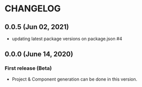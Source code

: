 # CHANGELOG

## 0.0.5 (Jun 02, 2021)

* updating latest package versions on package.json #4

## 0.0.0 (June 14, 2020)

### First release (Beta)

* Project & Component generation can be done in this version.
